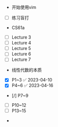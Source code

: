 - 开始使用vim
- [ ] 练习盲打
- CS61a
- [ ] Lecture 3
- [ ] Lecture 4
- [ ] Lecture 5
- [ ] Lecture 6
- [ ] Lecture 7
- 线性代数的本质
- [x] P1~3 ✅ 2023-04-10
- [x] P4~6 ✅ 2023-04-16
- [/] P7~9
- [ ] P10~12
- [ ] P13~15
-  
